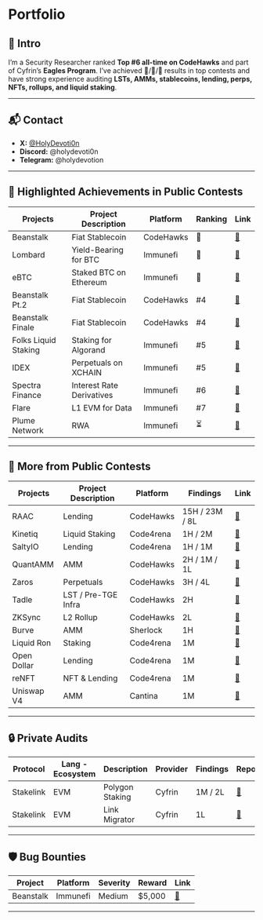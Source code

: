 # Portfolio

## 🔹 Intro
I’m a Security Researcher ranked **Top #6 all-time on CodeHawks** and part of Cyfrin’s **Eagles Program**. I’ve achieved 🥇/🥈/🥉 results in top contests and have strong experience auditing **LSTs, AMMs, stablecoins, lending, perps, NFTs, rollups, and liquid staking**.  

---

## 📬 Contact
- **X:** [@HolyDevoti0n](https://x.com/HolyDevoti0n)  
- **Discord:** @holydevoti0n  
- **Telegram:** @holydevotion  

---

## 🌟 Highlighted Achievements in Public Contests  

| Projects             | Project Description       | Platform   | Ranking | Link |
|----------------------|---------------------------|------------|---------|------|
| Beanstalk            | Fiat Stablecoin           | CodeHawks  | 🥇       | [🔗](https://codehawks.cyfrin.io/c/2024-02-Beanstalk-1/results?lt=contest&page=1&sc=reward&sj=reward&t=leaderboard) |
| Lombard              | Yield-Bearing for BTC     | Immunefi   | 🥈       | [🔗](https://immunefi.com/audit-competition/audit-comp-lombard/leaderboard/#top) |
| eBTC                 | Staked BTC on Ethereum    | Immunefi   | 🥉       | [🔗](https://immunefi.com/audit-competition/ebtc-boost/leaderboard/#top) |
| Beanstalk Pt.2       | Fiat Stablecoin           | CodeHawks  | #4      | [🔗](https://codehawks.cyfrin.io/c/2024-04-beanstalk-2/results?lt=contest&page=1&sc=reward&sj=reward&t=leaderboard) |
| Beanstalk Finale     | Fiat Stablecoin           | CodeHawks  | #4      | [🔗](https://codehawks.cyfrin.io/c/2024-05-beanstalk-the-finale/results?lt=contest&page=1&sc=reward&sj=reward&t=leaderboard) |
| Folks Liquid Staking | Staking for Algorand      | Immunefi   | #5      | [🔗](https://immunefi.com/audit-competition/folks-finance-liquid-staking-audit-competition/leaderboard/#top) |
| IDEX                 | Perpetuals on XCHAIN      | Immunefi   | #5      | [🔗](https://immunefi.com/audit-competition/boost-idex/information/?utm_source=explore_results) |
| Spectra Finance      | Interest Rate Derivatives | Immunefi   | #6      | [🔗](https://immunefi.com/audit-competition/audit-comp-spectra-finance/leaderboard/#top) |
| Flare                | L1 EVM for Data           | Immunefi   | #7      | [🔗](https://immunefi.com/audit-competition/audit-comp-flare-fassets/leaderboard/#top) |
| Plume Network      | RWA                  | Immunefi    | ⏳              | [🔗](https://immunefi.com/audit-competition/plume-network-attackathon/information/?utm_source=explore_results) |

---

## 📑 More from Public Contests  

| Projects        | Project Description | Platform   | Findings         | Link |
|-----------------|----------------------|------------|------------------|------|
| RAAC            | Lending              | CodeHawks  | 15H / 23M / 8L  | [🔗](https://codehawks.cyfrin.io/c/2025-02-raac/results?lt=contest&page=4&sc=reward&sj=reward&t=report) |
| Kinetiq         | Liquid Staking       | Code4rena  | 1H / 2M         | [🔗](https://code4rena.com/reports/2025-04-kinetiq) |
| SaltyIO         | Lending              | Code4rena  | 1H / 1M         | [🔗](https://code4rena.com/reports/2024-01-salty) |
| QuantAMM        | AMM                  | CodeHawks  | 2H / 1M / 1L    | [🔗](https://codehawks.cyfrin.io/c/2024-12-quantamm/results?lt=contest&page=1&sc=reward&sj=reward&t=report) |
| Zaros           | Perpetuals           | CodeHawks  | 3H / 4L         | [🔗](https://codehawks.cyfrin.io/c/2024-07-zaros/results?lt=contest&page=1&sc=reward&sj=reward&t=report) |
| Tadle           | LST / Pre-TGE Infra  | CodeHawks  | 2H              | [🔗](https://codehawks.cyfrin.io/c/2024-08-tadle/results?lt=contest&page=1&sc=reward&sj=reward&t=report) |
| ZKSync          | L2 Rollup            | CodeHawks  | 2L              | [🔗](https://codehawks.cyfrin.io/c/2024-10-zksync/results?lt=contest&page=1&sc=reward&sj=reward&t=report) |
| Burve           | AMM                  | Sherlock   | 1H              | [🔗](https://audits.sherlock.xyz/contests/858) |
| Liquid Ron      | Staking              | Code4rena  | 1M              | [🔗](https://code4rena.com/reports/2025-01-liquid-ron) |
| Open Dollar     | Lending              | Code4rena  | 1M              | [🔗](https://code4rena.com/reports/2023-10-opendollar#overview) |
| reNFT           | NFT & Lending        | Code4rena  | 1M              | [🔗](https://code4rena.com/reports/2024-01-renft) |
| Uniswap V4      | AMM                  | Cantina    | 1M              | [🔗](https://cantina.xyz/code/e2cf6906-ec8b-4c78-a585-74ac90615659/overview) |

---

## 🔒 Private Audits  

| Protocol   | Lang - Ecosystem | Description     | Provider | Findings  | Report |
|------------|------------------|-----------------|----------|-----------|--------|
| Stakelink  | EVM              | Polygon Staking | Cyfrin   | 1M / 2L   | [🔗](https://github.com/Cyfrin/cyfrin-audit-reports/blob/9684b1b947fdeee8df52aea720a3a3071206d4ec/reports_md/2025-05-19-cyfrin-stakedotlink-polygon-staking-v2.0.md) |
| Stakelink  | EVM              | Link Migrator   | Cyfrin   | 1L        | [🔗](https://github.com/Cyfrin/cyfrin-audit-reports/blob/9684b1b947fdeee8df52aea720a3a3071206d4ec/reports_md/2025-06-04-cyfrin-stakelink-pr152-linkmigrator-v2.0.md) |

---

## 🛡️ Bug Bounties  

| Project   | Platform  | Severity | Reward  | Link |
|-----------|-----------|----------|---------|------|
| Beanstalk | Immunefi  | Medium   | $5,000  | [🔗](https://community.bean.money/bug-reports/bic-notes/report-35860) |

---

